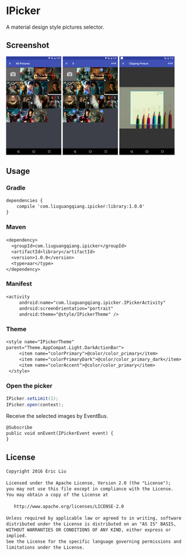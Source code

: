 IPicker
======================================
A material design style pictures selector.

## Screenshot
<img src="arts/1.png" width="30%"> <img src="arts/2.png" width="30%"> <img src="arts/clipping.png" width="30%">

## Usage
### Gradle

```
dependencies {
   	compile 'com.liuguangqiang.ipicker:library:1.0.0'
}
```

### Maven
```
<dependency>
  <groupId>com.liuguangqiang.ipicker</groupId>
  <artifactId>library</artifactId>
  <version>1.0.0</version>
  <type>aar</type>
</dependency>
```

### Manifest

```
<activity
     android:name="com.liuguangqiang.ipicker.IPickerActivity"
     android:screenOrientation="portrait"
     android:theme="@style/IPickerTheme" />
```

### Theme
```
<style name="IPickerTheme" parent="Theme.AppCompat.Light.DarkActionBar">
     <item name="colorPrimary">@color/color_primary</item>
     <item name="colorPrimaryDark">@color/color_primary_dark</item>
     <item name="colorAccent">@color/color_primary</item>
 </style>
```

### Open the picker
```java
IPicker.setLimit(1);
IPicker.open(context);
```

Receive the selected images by EventBus.

```
@Subscribe
public void onEvent(IPickerEvent event) {
}
```

## License

    Copyright 2016 Eric Liu

    Licensed under the Apache License, Version 2.0 (the "License");
    you may not use this file except in compliance with the License.
    You may obtain a copy of the License at

       http://www.apache.org/licenses/LICENSE-2.0

    Unless required by applicable law or agreed to in writing, software
    distributed under the License is distributed on an "AS IS" BASIS,
    WITHOUT WARRANTIES OR CONDITIONS OF ANY KIND, either express or implied.
    See the License for the specific language governing permissions and
    limitations under the License.